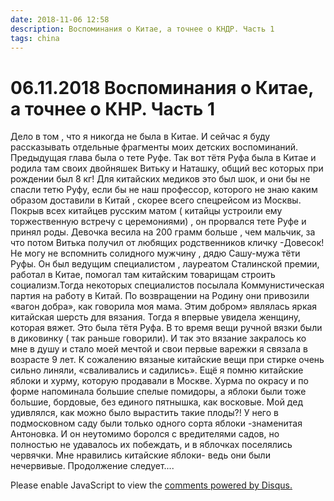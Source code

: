 ```yaml
---
date: 2018-11-06 12:58
description: Воспоминания о Китае, а точнее о КНДР. Часть 1
tags: china
---
```

# 06.11.2018 Воспоминания о Китае, а точнее о КНР. Часть 1

Дело в том , что я никогда не была в Китае.        И сейчас я буду рассказывать отдельные фрагменты моих детских воспоминаний. Предыдущая глава была о тете Руфе. Так вот тётя Руфа была в Китае и родила там своих двойняшек Витьку и Наташку, общий вес которых при рождении был 8 кг!  Для китайских медиков это был  шок, и они бы не спасли тетю Руфу, если бы не наш профессор, которого не знаю каким образом доставили в Китай  , скорее всего спецрейсом из Москвы. Покрыв всех китайцев русским матом ( китайцы устроили ему торжественную встречу с церемониями) , он прорвался тете Руфе и принял роды. Девочка весила на 200 грамм больше , чем мальчик, за что потом Витька получил от любящих родственников кличку -Довесок!  Не могу не вспомнить солидного мужчину , дядю Сашу-мужа тёти Руфы. Он был ведущим специалистом , лауреатом Сталинской премии, работал в Китае, помогал  там  китайским товарищам строить социализм.Тогда некоторых специалистов посылала Коммунистическая партия на работу в Китай. По возвращении на Родину они привозили «вагон добра», как говорила моя мама. Этим добром» являлась яркая китайская шерсть для вязания. Тогда я впервые увидела женщину, которая вяжет. Это была тётя Руфа. В то время вещи ручной вязки были в диковинку ( так раньше говорили). И так это вязание закралось ко мне в душу  и стало моей мечтой и свои первые варежки я связала в возрасте 9 лет. К сожалению вязаные китайские вещи при стирке очень сильно линяли, «сваливались и садились». Ещё я помню китайские яблоки и хурму, которую продавали в Москве. Хурма по окрасу и по форме напоминала большие спелые помидоры, а яблоки были тоже большие, бордовые, без единого пятнышка, как восковые.  Мой дед удивлялся, как можно было вырастить такие плоды?! У него в подмосковном саду были только одного сорта яблоки -знаменитая Антоновка. И он неутомимо боролся с вредителями садов, но полностью не удавалось их побеждать, и в яблочках поселялись червячки. Мне нравились китайские яблоки- ведь они были  нечервивые.         Продолжение следует....

<div id="disqus_thread"></div>
<script>
    /**
    *  RECOMMENDED CONFIGURATION VARIABLES: EDIT AND UNCOMMENT THE SECTION BELOW TO INSERT DYNAMIC VALUES FROM YOUR PLATFORM OR CMS.
    *  LEARN WHY DEFINING THESE VARIABLES IS IMPORTANT: https://disqus.com/admin/universalcode/#configuration-variables    */
    /*
    var disqus_config = function () {
    this.page.url = PAGE_URL;  // Replace PAGE_URL with your page's canonical URL variable
    this.page.identifier = PAGE_IDENTIFIER; // Replace PAGE_IDENTIFIER with your page's unique identifier variable
    };
    */
    (function() { // DON'T EDIT BELOW THIS LINE
    var d = document, s = d.createElement('script');
    s.src = 'https://irina-blog-1.disqus.com/embed.js';
    s.setAttribute('data-timestamp', +new Date());
    (d.head || d.body).appendChild(s);
    })();
</script>
<noscript>Please enable JavaScript to view the <a href="https://disqus.com/?ref_noscript">comments powered by Disqus.</a></noscript>
